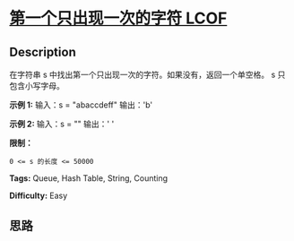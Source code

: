 # [第一个只出现一次的字符  LCOF][title]

## Description

在字符串 s 中找出第一个只出现一次的字符。如果没有，返回一个单空格。 s 只包含小写字母。

**示例 1:**
            输入：s = "abaccdeff"    输出：'b'    

**示例 2:**
            输入：s = ""     输出：' '    



**限制：**

`0 <= s 的长度 <= 50000`


**Tags:** Queue, Hash Table, String, Counting

**Difficulty:** Easy

## 思路

[title]: https://leetcode-cn.com/problems/di-yi-ge-zhi-chu-xian-yi-ci-de-zi-fu-lcof
